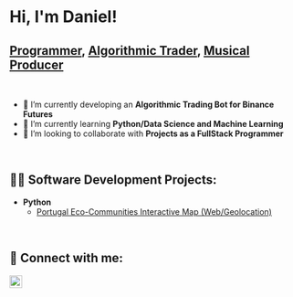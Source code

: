 <h1>Hi, I'm Daniel! </h1><h2><a href="https://github.com/indiasfernandes">Programmer</a>, <a href="https://www.linkedin.com/in/danielfernandes/">Algorithmic Trader</a>, <a href="#">Musical Producer</a></h2></br>

- 🔭 I’m currently developing an <b>Algorithmic Trading Bot for Binance Futures</b>
- 🌱 I’m currently learning <b>Python/Data Science and Machine Learning</b>
- 👯 I’m looking to collaborate with <b>Projects as a FullStack Programmer</b>

</br><h2>👨‍💻 Software Development Projects:</h2>
- <b>Python</b>
  - [Portugal Eco-Communities Interactive Map (Web/Geolocation)](https://github.com/IndiasFernandes/Interactive-Mapping)

</br><h2> 🤳 Connect with me:</h2>

[<img align="left" alt="IndiasFernandes | LinkedIn" width="22px" src="https://cdn.jsdelivr.net/npm/simple-icons@v3/icons/linkedin.svg" />][linkedin]

[linkedin]: [https://linkedin.com/danielfernandes](https://www.linkedin.com/danielfernandes/)

<!--
- <b>Data Structures and Algorithms Practice (AlgoExpert)</b>
  - [Praciting DS & Algos in Python](#)
- <b>PowerShell</b>
  - [Windows EventLog: Failed RDP Logins Source IP to full GeoData Conversion](#)
  - [JWipe (Disk Wiping Utility)](#)
  - [Active Directory Bulk User Creation](#)
  - [FIM (File Integrity Monitor)](#)


</br><h2>🏆 Certifications</h2>

- [How to get into Cybersecurity Starting From Zero](#)
- [A Day in the Life of a Cybersecurity Anayst](#)
- [How to Create a KeyLogger (C#)](#)
- [Ransomware Demonstration (C#)](#)
- [Is WGU Legit?](#)



[<img align="left" alt="JoshMadakor | Twitter" width="22px" src="https://cdn.jsdelivr.net/npm/simple-icons@v3/icons/twitter.svg" />][twitter]
[<img align="left" alt="JoshMadakor | Instagram" width="22px" src="https://cdn.jsdelivr.net/npm/simple-icons@v3/icons/instagram.svg" />][instagram]

[twitter]: https://twitter.com/indiasfernandes
[instagram]: https://www.instagram.com/indiasfernandes/
//-->


